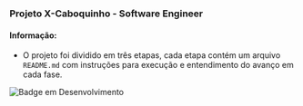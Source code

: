 ### Projeto X-Caboquinho - Software Engineer

#### Informação: 
  - O projeto foi dividido em três etapas, cada etapa contém um arquivo `README.md` com instruções para execução e entendimento do avanço em cada fase.

![Badge em Desenvolvimento](http://img.shields.io/static/v1?label=STATUS&message=EM%20DESENVOLVIMENTO&color=GREEN&style=for-the-badge)
